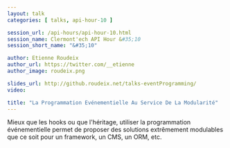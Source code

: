 ```yaml
---
layout: talk
categories: [ talks, api-hour-10 ]

session_url: /api-hours/api-hour-10.html
session_name: Clermont'ech API Hour &#35;10
session_short_name: "&#35;10"

author: Etienne Roudeix
author_url: https://twitter.com/__etienne
author_image: roudeix.png

slides_url: http://github.roudeix.net/talks-eventProgramming/
video:

title: "La Programmation Evénementielle Au Service De La Modularité"
---
```


Mieux que les hooks ou que l'héritage, utiliser la programmation événementielle
permet de proposer des solutions extrêmement modulables que ce soit pour un
framework, un CMS, un ORM, etc.
